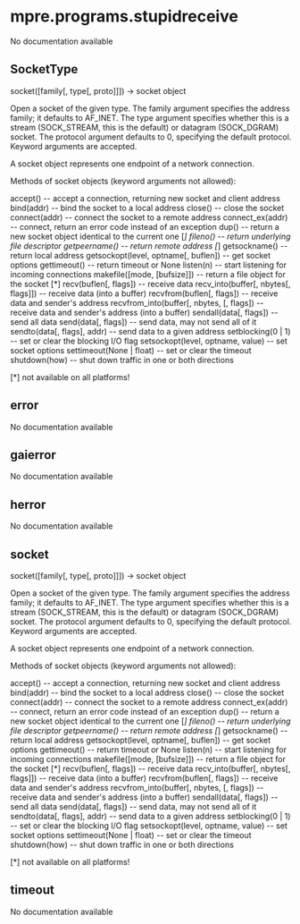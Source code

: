 mpre.programs.stupidreceive
========
No documentation available

SocketType
--------
socket([family[, type[, proto]]]) -> socket object

Open a socket of the given type.  The family argument specifies the
address family; it defaults to AF_INET.  The type argument specifies
whether this is a stream (SOCK_STREAM, this is the default)
or datagram (SOCK_DGRAM) socket.  The protocol argument defaults to 0,
specifying the default protocol.  Keyword arguments are accepted.

A socket object represents one endpoint of a network connection.

Methods of socket objects (keyword arguments not allowed):

accept() -- accept a connection, returning new socket and client address
bind(addr) -- bind the socket to a local address
close() -- close the socket
connect(addr) -- connect the socket to a remote address
connect_ex(addr) -- connect, return an error code instead of an exception
dup() -- return a new socket object identical to the current one [*]
fileno() -- return underlying file descriptor
getpeername() -- return remote address [*]
getsockname() -- return local address
getsockopt(level, optname[, buflen]) -- get socket options
gettimeout() -- return timeout or None
listen(n) -- start listening for incoming connections
makefile([mode, [bufsize]]) -- return a file object for the socket [*]
recv(buflen[, flags]) -- receive data
recv_into(buffer[, nbytes[, flags]]) -- receive data (into a buffer)
recvfrom(buflen[, flags]) -- receive data and sender's address
recvfrom_into(buffer[, nbytes, [, flags])
  -- receive data and sender's address (into a buffer)
sendall(data[, flags]) -- send all data
send(data[, flags]) -- send data, may not send all of it
sendto(data[, flags], addr) -- send data to a given address
setblocking(0 | 1) -- set or clear the blocking I/O flag
setsockopt(level, optname, value) -- set socket options
settimeout(None | float) -- set or clear the timeout
shutdown(how) -- shut down traffic in one or both directions

 [*] not available on all platforms!

error
--------
No documentation available

gaierror
--------
No documentation available

herror
--------
No documentation available

socket
--------
socket([family[, type[, proto]]]) -> socket object

Open a socket of the given type.  The family argument specifies the
address family; it defaults to AF_INET.  The type argument specifies
whether this is a stream (SOCK_STREAM, this is the default)
or datagram (SOCK_DGRAM) socket.  The protocol argument defaults to 0,
specifying the default protocol.  Keyword arguments are accepted.

A socket object represents one endpoint of a network connection.

Methods of socket objects (keyword arguments not allowed):

accept() -- accept a connection, returning new socket and client address
bind(addr) -- bind the socket to a local address
close() -- close the socket
connect(addr) -- connect the socket to a remote address
connect_ex(addr) -- connect, return an error code instead of an exception
dup() -- return a new socket object identical to the current one [*]
fileno() -- return underlying file descriptor
getpeername() -- return remote address [*]
getsockname() -- return local address
getsockopt(level, optname[, buflen]) -- get socket options
gettimeout() -- return timeout or None
listen(n) -- start listening for incoming connections
makefile([mode, [bufsize]]) -- return a file object for the socket [*]
recv(buflen[, flags]) -- receive data
recv_into(buffer[, nbytes[, flags]]) -- receive data (into a buffer)
recvfrom(buflen[, flags]) -- receive data and sender's address
recvfrom_into(buffer[, nbytes, [, flags])
  -- receive data and sender's address (into a buffer)
sendall(data[, flags]) -- send all data
send(data[, flags]) -- send data, may not send all of it
sendto(data[, flags], addr) -- send data to a given address
setblocking(0 | 1) -- set or clear the blocking I/O flag
setsockopt(level, optname, value) -- set socket options
settimeout(None | float) -- set or clear the timeout
shutdown(how) -- shut down traffic in one or both directions

 [*] not available on all platforms!

timeout
--------
No documentation available